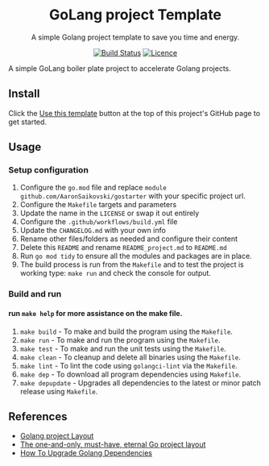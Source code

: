 <div align="center">

# GoLang project Template

A simple Golang project template to save you time and energy.

[![Build Status](https://github.com/AaronSaikovski/gostarter/workflows/build/badge.svg)](https://github.com/AaronSaikovski/gostarter/actions)
[![Licence](https://img.shields.io/github/license/AaronSaikovski/gostarter)](LICENSE)

</div>
A simple GoLang boiler plate project to accelerate Golang projects.

## Install

Click the [Use this template](https://github.com/AaronSaikovski/gostarter/generate) button at the top of this project's GitHub page to get started.

## Usage

### Setup configuration

1. Configure the `go.mod` file and replace `module github.com/AaronSaikovski/gostarter` with your specific project url.
2. Configure the `Makefile` targets and parameters
3. Update the name in the `LICENSE` or swap it out entirely
4. Configure the `.github/workflows/build.yml` file
5. Update the `CHANGELOG.md` with your own info
6. Rename other files/folders as needed and configure their content
7. Delete this `README` and rename `README_project.md` to `README.md`
8. Run `go mod tidy` to ensure all the modules and packages are in place.
9. The build process is run from the `Makefile` and to test the project is working type: `make run` and check the console for output.

### Build and run

#### run `make help` for more assistance on the make file.

1. `make build` - To make and build the program using the `Makefile`.
2. `make run` - To make and run the program using the `Makefile`.
3. `make test` - To make and run the unit tests using the `Makefile`.
4. `make clean` - To cleanup and delete all binaries using the `Makefile`.
5. `make lint` - To lint the code using `golangci-lint` via the `Makefile`.
6. `make dep` - To download all program dependencies using `Makefile`.
7. `make depupdate` - Upgrades all dependencies to the latest or minor patch release using `Makefile`.

## References

- [Golang project Layout](https://github.com/golang-standards/project-layout)
- [The one-and-only, must-have, eternal Go project layout](https://appliedgo.com/blog/go-project-layout)
- [How To Upgrade Golang Dependencies](https://golang.cafe/blog/how-to-upgrade-golang-dependencies.html)
